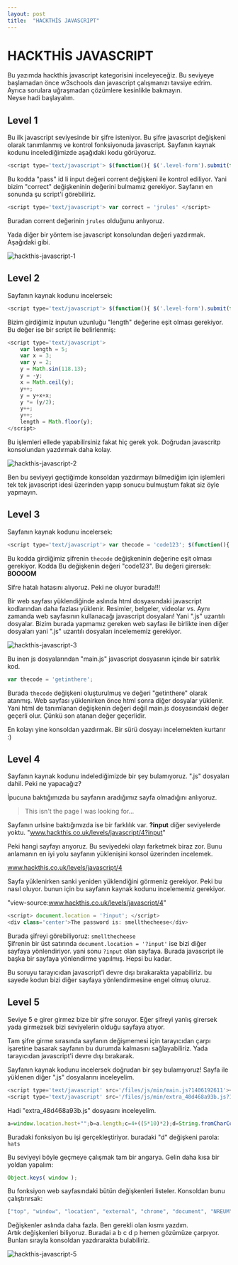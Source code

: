 ```yaml
---
layout: post
title:  "HACKTHİS JAVASCRIPT"
---
```


# HACKTHİS JAVASCRIPT

Bu yazımda hackthis javascript kategorisini inceleyeceğiz. Bu seviyeye başlamadan önce w3schools dan javascript çalışmanızı tavsiye edrim. Ayrıca sorulara uğraşmadan çözümlere kesinlikle bakmayın.  
Neyse hadi başlayalım.

## Level 1

Bu ilk javascript seviyesinde bir şifre isteniyor. Bu şifre javascript değişkeni olarak tanımlanmış ve kontrol fonksiyonuda javascript. Sayfanın kaynak kodunu incelediğimizde aşağıdaki kodu görüyoruz.

```javascript
<script type='text/javascript'> $(function(){ $('.level-form').submit(function(e){ e.preventDefault(); if(document.getElementById('pass').value == correct) { document.location = '?pass=' + correct; } else { alert('Incorrect password') } })})</script>
```

Bu kodda "pass" id li input değeri corrent değişkeni ile kontrol ediliyor. Yani bizim "correct" değişkeninin değerini bulmamız gerekiyor. Sayfanın en sonunda şu script'i görebiliriz.

```javascript
<script type='text/javascript'> var correct = 'jrules' </script>
```

Buradan corrent değerinin `jrules` olduğunu anlıyoruz.

Yada diğer bir yöntem ise javascript konsolundan değeri yazdırmak. Aşağıdaki gibi.

![hackthis-javascript-1](resimler/hackthis-javascript-1.png)

## Level 2

Sayfanın kaynak kodunu incelersek:

```javascript
<script type='text/javascript'> $(function(){ $('.level-form').submit(function(e){ e.preventDefault(); if ($('.level-form #pass')[0].value.length == length) { document.location = "2?x=" + length; } else { alert('Incorrect Password'); } }); }); </script>
```

Bizim girdiğimiz inputun uzunluğu "length" değerine eşit olması gerekiyor. Bu değer ise bir script ile belirlenmiş:

```javascript
<script type='text/javascript'>
    var length = 5;
    var x = 3;
    var y = 2;
    y = Math.sin(118.13);
    y = -y;
    x = Math.ceil(y);
    y++;
    y = y+x+x;
    y *= (y/2);
    y++;
    y++;
    length = Math.floor(y);
</script>
```

Bu işlemleri ellede yapabilirsiniz fakat hiç gerek yok. Doğrudan javascritp konsolundan yazdırmak daha kolay.

![hackthis-javascript-2](resimler/hackthis-javascript-2.png)

Ben bu seviyeyi geçtiğimde konsoldan yazdırmayı bilmediğim için işlemleri tek tek javascript idesi üzerinden yapıp sonucu bulmuştum fakat siz öyle yapmayın.

## Level 3

Sayfanın kaynak kodunu incelersek:

```javascript
<script type='text/javascript'> var thecode = 'code123'; $(function(){ $('.level-form').submit(function(e){ e.preventDefault(); if ($('.level-form #pass')[0].value == thecode) { document.location = "?pass=" + thecode; } else { alert('Incorrect Password'); } }); }); </script>
```

Bu kodda girdiğimiz şifrenin `thecode` değişkeninin değerine eşit olması gerekiyor. Kodda Bu değişkenin değeri "code123". Bu değeri girersek: **BOOOOM**

Sifre hatalı hatasını alıyoruz. Peki ne oluyor burada!!!  

Bir web sayfası yüklendiğinde aslında html dosyasındaki javascript kodlarından daha fazlası yüklenir. Resimler, belgeler, videolar vs. Aynı zamanda web sayfasının kullanacağı javascript dosyaları! Yani ".js" uzantılı dosyalar. Bizim burada yapmamız gereken web sayfası ile birlikte inen diğer dosyaları yani ".js" uzantılı dosyaları incelememiz gerekiyor.

![hackthis-javascript-3](resimler/hackthis-javascript-3.png)

Bu inen js dosyalarından "main.js" javascript dosyasının içinde bir satırlık kod.

```javascript
var thecode = 'getinthere';
```

Burada `thecode` değişkeni oluşturulmuş ve değeri "getinthere" olarak atanmış. Web sayfası yüklenirken önce html sonra diğer dosyalar yüklenir. Yani html de tanımlanan değişkenin değeri değil main.js dosyasındaki değer geçerli olur. Çünkü son atanan değer geçerlidir.

En kolayı yine konsoldan yazdırmak. Bir sürü dosyayı incelemekten kurtarır :)

## Level 4

Sayfanın kaynak kodunu indelediğimizde bir şey bulamıyoruz. ".js" dosyaları dahil. Peki ne yapacağız?

İpucuna baktığımızda bu sayfanın aradığımız sayfa olmadığını anlıyoruz.
>This isn't the page I was looking for...

Sayfanın urlsine baktığımızda ise bir farklılık var.  **?input** diğer seviyelerde yoktu. "www.hackthis.co.uk/levels/javascript/4?input"

Peki hangi sayfayı arıyoruz. Bu seviyedeki olayı farketmek biraz zor. Bunu anlamanın en iyi yolu sayfanın yüklenişini konsol üzerinden incelemek.

www.hackthis.co.uk/levels/javascript/4

Sayfa yüklenirken sanki yeniden yüklendiğini görmeniz gerekiyor. Peki bu nasıl oluyor. bunun için bu sayfanın kaynak kodunu incelememiz gerekiyor.

"view-source:www.hackthis.co.uk/levels/javascript/4"

```javascript
<script> document.location = '?input'; </script>
<div class='center'>The password is: smellthecheese</div>
```

Burada şifreyi görebiliyoruz: `smellthecheese`  
Şifrenin bir üst satırında `document.location = '?input'` ise bizi diğer sayfaya yönlendiriyor. yani sonu `?input` olan sayfaya. Burada javascript ile başka bir sayfaya yönlendirme yapılmış. Hepsi bu kadar.

Bu soruyu tarayıcıdan javascript'i devre dışı bırakarakta yapabiliriz. bu sayede kodun bizi diğer sayfaya yönlendirmesine engel olmuş oluruz.

## Level 5

Seviye 5 e girer girmez bize bir şifre soruyor. Eğer şifreyi yanlış girersek yada girmezsek bizi seviyelerin olduğu sayfaya atıyor.

Tam şifre girme sırasında sayfanın değişmemesi için tarayıcıdan çarpı işaretine basarak sayfanın bu durumda kalmasını sağlayabiliriz. Yada tarayıcıdan javascript'i devre dışı bırakarak.

Sayfanın kaynak kodunu incelersek doğrudan bir şey bulamıyoruz! Sayfa ile yüklenen diğer ".js" dosyalarını inceleyelim.

```javascript
<script type='text/javascript' src='/files/js/min/main.js?1406192611'></script>
<script type='text/javascript' src='/files/js/min/extra_48d468a93b.js?1406320915'></script>
```

Hadi "extra_48d468a93b.js" dosyasını inceleyelim.

```javascript
a=window.location.host+"";b=a.length;c=4+((5*10)*2);d=String.fromCharCode(c,-(41-Math.floor(1806/13)),Math.sqrt(b-2)*29,(b*8)-29);p=prompt("Password:","");if(p==d){window.location="?pass="+p;}else{window.location="/levels/";
```

Buradaki fonksiyon bu işi gerçekleştiriyor. buradaki "d" değişkeni parola: `hats`

Bu seviyeyi böyle geçmeye çalışmak tam bir angarya. Gelin daha kısa bir yoldan yapalım:

```javascript
Object.keys( window );
```

Bu fonksiyon web sayfasındaki bütün değişkenleri listeler. Konsoldan bunu çalıştırırsak:

```javascript
["top", "window", "location", "external", "chrome", "document", "NREUM", "__nr_require", "$", "jQuery", "io", "html5", "Modernizr", "yepnope", "_gs", "timeSince", "timeString", "PopupCenter", "createCookie", "FavCounter", "loggedIn", "thecode", "_idl", "timer_start", "hljs", "socket", "favcounter", "counter_chat", "counter_notifications", "searchsuggest", "set", "a", "b", "c", "d", "p", "__commandLineAPI"]
```

Değişkenler aslında daha fazla. Ben gerekli olan kısmı yazdım.  
Artık değişkenleri biliyoruz. Buradai a b c d p hemen gözümüze çarpıyor. Bunları sırayla konsoldan yazdırarakta bulabiliriz.

![hackthis-javascript-5](resimler/hackthis-javascript-5.png)
